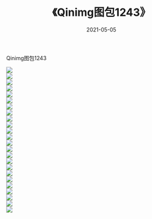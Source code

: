 ﻿---
layout: post
title:  《Qinimg图包1243》
date:   2021-05-05
img: http://imgx.orgx.ga/Qinimg图包/Qinimg图包1243/000.jpg
categories: [美女, 清纯, 唯美]
---

Qinimg图包1243

 ![](http://imgx.orgx.ga/Qinimg图包/Qinimg图包1243/001.jpg) <br>![](http://imgx.orgx.ga/Qinimg图包/Qinimg图包1243/002.jpg) <br>![](http://imgx.orgx.ga/Qinimg图包/Qinimg图包1243/003.jpg) <br>![](http://imgx.orgx.ga/Qinimg图包/Qinimg图包1243/004.jpg) <br>![](http://imgx.orgx.ga/Qinimg图包/Qinimg图包1243/005.jpg) <br>![](http://imgx.orgx.ga/Qinimg图包/Qinimg图包1243/006.jpg) <br>![](http://imgx.orgx.ga/Qinimg图包/Qinimg图包1243/007.jpg) <br>![](http://imgx.orgx.ga/Qinimg图包/Qinimg图包1243/008.jpg) <br>![](http://imgx.orgx.ga/Qinimg图包/Qinimg图包1243/009.jpg) <br>![](http://imgx.orgx.ga/Qinimg图包/Qinimg图包1243/010.jpg) <br>![](http://imgx.orgx.ga/Qinimg图包/Qinimg图包1243/011.jpg) <br>![](http://imgx.orgx.ga/Qinimg图包/Qinimg图包1243/012.jpg) <br>![](http://imgx.orgx.ga/Qinimg图包/Qinimg图包1243/013.jpg) <br>![](http://imgx.orgx.ga/Qinimg图包/Qinimg图包1243/014.jpg) <br>![](http://imgx.orgx.ga/Qinimg图包/Qinimg图包1243/015.jpg) <br>![](http://imgx.orgx.ga/Qinimg图包/Qinimg图包1243/016.jpg) <br>![](http://imgx.orgx.ga/Qinimg图包/Qinimg图包1243/017.jpg) <br>![](http://imgx.orgx.ga/Qinimg图包/Qinimg图包1243/018.jpg) <br>![](http://imgx.orgx.ga/Qinimg图包/Qinimg图包1243/019.jpg) <br>![](http://imgx.orgx.ga/Qinimg图包/Qinimg图包1243/020.jpg) <br>![](http://imgx.orgx.ga/Qinimg图包/Qinimg图包1243/021.jpg) <br>![](http://imgx.orgx.ga/Qinimg图包/Qinimg图包1243/022.jpg) <br>![](http://imgx.orgx.ga/Qinimg图包/Qinimg图包1243/023.jpg) <br>![](http://imgx.orgx.ga/Qinimg图包/Qinimg图包1243/024.jpg) <br>